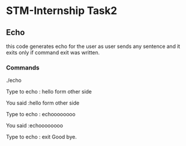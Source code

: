 # STM-Internship Task2
## Echo 
this code generates echo for the user as user sends any sentence and it exits only if command exit was written.
### Commands
./echo

Type to echo : 
hello form other side

You said :hello form other side
 
Type to echo : 
echoooooooo

You said :echoooooooo
 
Type to echo : 
exit
Good bye.

